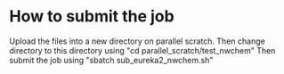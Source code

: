 # How to submit the job
Upload the files into a new directory on parallel scratch. Then change directory to this directory using "cd parallel_scratch/test_nwchem"
Then submit the job using "sbatch sub_eureka2_nwchem.sh"
